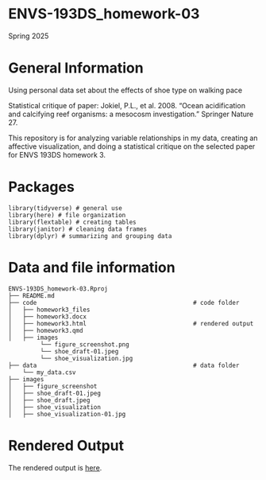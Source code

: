 # ENVS-193DS_homework-03
Spring 2025

# General Information
Using personal data set about the effects of shoe type on walking pace

Statistical critique of paper: Jokiel, P.L., et al. 2008. “Ocean acidification and calcifying reef organisms: a mesocosm
investigation.” Springer Nature 27.

This repository is for analyzing variable relationships in my data, creating an affective visualization, and doing a statistical critique on the selected paper for ENVS 193DS homework 3.

# Packages
```
library(tidyverse) # general use
library(here) # file organization
library(flextable) # creating tables
library(janitor) # cleaning data frames
library(dplyr) # summarizing and grouping data
```

# Data and file information
```
ENVS-193DS_homework-03.Rproj
├── README.md
├── code                                            # code folder
│   ├── homework3_files
│   ├── homework3.docx                  
│   ├── homework3.html                              # rendered output
│   ├── homework3.qmd
│   ├── images 
         └── figure_screenshot.png
         └── shoe_draft-01.jpeg
         └── shoe_visualization.jpg
├── data                                            # data folder
    └── my_data.csv
├── images
│   ├── figure_screenshot
│   ├── shoe_draft-01.jpeg
│   ├── shoe_draft.jpeg
│   ├── shoe_visualization
│   ├── shoe_visualization-01.jpg
```


# Rendered Output

The rendered output is [here](https://jarousselle.github.io/ENVS-193DS_homework-03/code/homework3.html).

